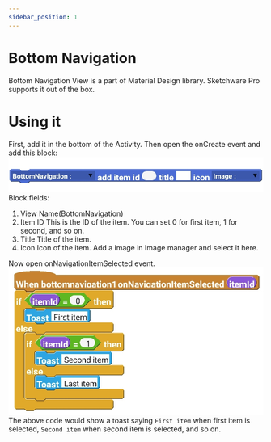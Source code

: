 ```yaml
---
sidebar_position: 1
---
```

# Bottom Navigation
Bottom Navigation View is a part of Material Design library. Sketchware Pro supports it out of the box.

# Using it
First, add it in the bottom of the Activity.
Then open the onCreate event and add this block:
![BottomNavigation add item block](img/add_item.jpg)
Block fields:

1. View Name(BottomNavigation)
2. Item ID
This is the ID of the item. You can set 0 for first item, 1 for second, and so on.
3. Title
Title of the item.
4. Icon
Icon of the item. Add a image in Image manager and select it here.

Now open onNavigationItemSelected event. 
![](img/onNavigationItemSelected.jpg)
The above code would show a toast saying `First item` when first item is selected, `Second item` when second item is selected, and so on.